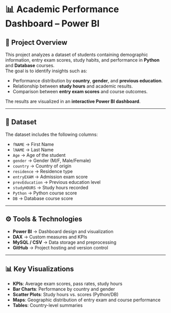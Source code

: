 # 📊 Academic Performance Dashboard – Power BI

## 📌 Project Overview
This project analyzes a dataset of students containing demographic information, entry exam scores, study habits, and performance in **Python** and **Database** courses.  
The goal is to identify insights such as:  
- Performance distribution by **country**, **gender**, and **previous education**.  
- Relationship between **study hours** and academic results.  
- Comparison between **entry exam scores** and course outcomes.  

The results are visualized in an **interactive Power BI dashboard**.

---

## 📂 Dataset
The dataset includes the following columns:
- `fNAME` → First Name  
- `lNAME` → Last Name  
- `Age` → Age of the student  
- `gender` → Gender (M/F, Male/Female)  
- `country` → Country of origin  
- `residence` → Residence type  
- `entryEXAM` → Admission exam score  
- `prevEducation` → Previous education level  
- `studyHOURS` → Study hours recorded  
- `Python` → Python course score  
- `DB` → Database course score  

---

## ⚙️ Tools & Technologies
- **Power BI** → Dashboard design and visualization  
- **DAX** → Custom measures and KPIs  
- **MySQL / CSV** → Data storage and preprocessing  
- **GitHub** → Project hosting and version control  

---

## 📊 Key Visualizations
- **KPIs**: Average exam scores, pass rates, study hours  
- **Bar Charts**: Performance by country and gender  
- **Scatter Plots**: Study hours vs. scores (Python/DB)  
- **Maps**: Geographic distribution of entry exam and course performance  
- **Tables**: Country-level summaries





